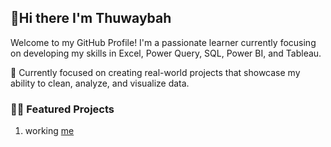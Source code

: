 ## 👋Hi there I'm Thuwaybah

Welcome to my GitHub Profile!
I'm a passionate learner currently focusing on developing my skills in Excel, Power Query, SQL, Power BI, and Tableau.

 🎯 Currently focused on creating real-world projects that showcase my ability to clean, analyze, and visualize data.

### 📁📁 Featured Projects
1. working [me](https://www.facebook.com/thowbh89)
<!--**Thuwaybah99/Thuwaybah99** is a ✨ _special_ ✨ repository because its `README.md` (this file) appears on your GitHub profile.

Here are some ideas to get you started:

- 🔭 I’m currently working on ...
- 🌱 I’m currently learning ...
- 👯 I’m looking to collaborate on ...
- 🤔 I’m looking for help with ...
- 💬 Ask me about ...
- 📫 How to reach me: ...
- 😄 Pronouns: ...
- ⚡ Fun fact: ...
-->
